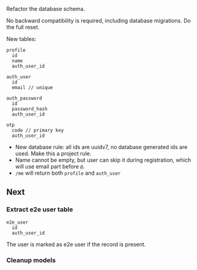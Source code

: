 Refactor the database schema.

No backward compatibility is required, including database migrations. Do the full reset.

New tables:

```
profile
  id
  name
  auth_user_id

auth_user
  id
  email // unique

auth_password
  id
  password_hash
  auth_user_id

otp
  code // primary key
  auth_user_id
```

- New database rule: all ids are uuidv7, no database generated ids are used. Make this a project rule.
- Name cannot be empty, but user can skip it during registration, which will use email part before `@`.
- `/me` will return both `profile` and `auth_user`


## Next

### Extract e2e user table

```
e2e_user
  id
  auth_user_id
```
The user is marked as e2e user if the record is present.

### Cleanup models

